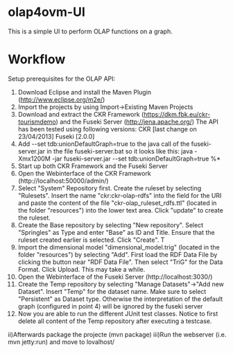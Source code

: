 olap4ovm-UI
==============

This is a simple UI to perform OLAP functions on a graph.


Workflow
========

Setup prerequisites for the OLAP API:

1) Download Eclipse and install the Maven Plugin (http://www.eclipse.org/m2e/)
 2) Import the projects by using Import->Existing Maven Projects
 3) Download and extract the CKR Framework (https://dkm.fbk.eu/ckr-tourismdemo) and the Fuseki Server (http://jena.apache.org/)
    The API has been tested using following versions: CKR [last change on 23/04/2013] Fuseki [2.0.0]
 4) Add --set tdb:unionDefaultGraph=true to the java call of the fuseki-server.jar in the file fuseki-server.bat so it looks like this:
    java -Xmx1200M -jar fuseki-server.jar --set tdb:unionDefaultGraph=true %*
 5) Start up both CKR Framework and the Fuseki Server
 6) Open the Webinterface of the CKR Framework (http://localhost:50000/admin/)
 7) Select "System" Repository first. Create the ruleset by selecting "Rulesets". Insert the name "ckr:ckr-olap-rdfs" into the field for the URI
    and paste the content of the file "ckr-olap_ruleset_rdfs.ttl" (located in the folder "resources") into the lower text area.
    Click "update" to create the ruleset.
 8) Create the Base repository by selecting "New repository". Select "Springles" as Type and enter "Base" as ID and Title. Ensure that the ruleset
    created earlier is selected. Click "Create". T
 9) Import the dimensional model "dimensional_model.trig" (located in the folder "resources") by selecting "Add". First load the RDF Data File
   by clicking the button near "RDF Data File". Then select "TriG" for the Data Format. Click Upload. This may take a while.
 10) Open the Webinterface of the Fuseki Server (http://localhost:3030/)
 11) Create the Temp repository by selecting "Manage Datasets"->"Add new Dataset". Insert "Temp" for the dataset name.
    Make sure to select "Persistent" as Dataset type. Otherwise the interpretation of the default graph
     (configured in point 4) will be ignored by the fuseki server
 12) Now you are able to run the different JUnit test classes. Notice to first delete all content of the Temp repository after executing a testcase.

ii)Afterwards package the projecte (mvn package)
iii)Run the webserver (i.e. mvn jetty:run) and move to lovalhost/<projectname>

